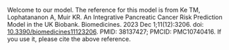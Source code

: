 Welcome to our model. The reference for this model is from Ke TM, Lophatananon A, Muir KR. An Integrative Pancreatic Cancer Risk Prediction Model in the UK Biobank. Biomedicines. 2023 Dec 1;11(12):3206. doi: <a href="http://10.3390/biomedicines11123206" target="_blank">10.3390/biomedicines11123206</a>. PMID: 38137427; PMCID: PMC10740416. If you use it, please cite the above reference.
